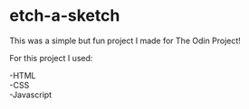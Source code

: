 # etch-a-sketch

This was a simple but fun project I made for The Odin Project!<br/>

For this project I used:<br/>

-HTML<br/>
-CSS<br/>
-Javascript